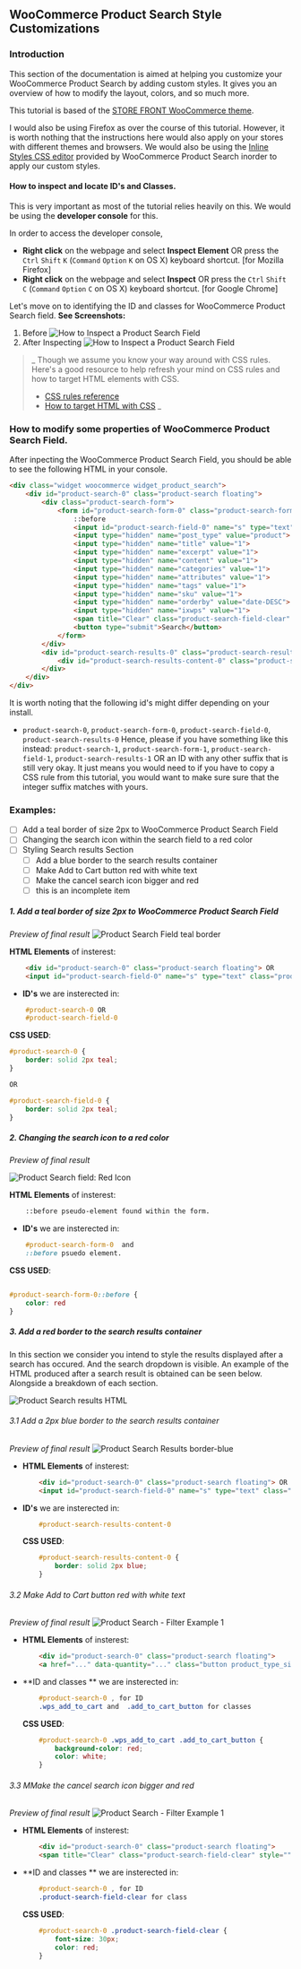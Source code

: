 ## WooCommerce Product Search Style Customizations

### Introduction

This section of the documentation is aimed at helping you customize your WooCommerce Product Search by adding custom styles. It gives you an overview of how to modify the layout, colors, and so much more. 

This tutorial is based of the [STORE FRONT WooCommerce theme](https://woocommerce.com/storefront/). 

I would also be using Firefox as over the course of this tutorial. However, it is worth nothing that the instructions here would also apply on your stores with different themes and browsers. We would also be using the [Inline Styles CSS editor](https://docs.woocommerce.com/document/woocommerce-product-search/settings/css/) provided by WooCommerce Product Search inorder to apply our custom styles.


#### How to inspect and locate ID's and Classes. 
This is very important as most of the tutorial relies heavily on this. We would be using the **developer console** for this. 

In order to access the developer console, 
* **Right click** on the webpage and select **Inspect Element** OR press the ```Ctrl``` ```Shift``` ```K``` (```Command``` ```Option``` ```K``` on OS X) keyboard shortcut. [for Mozilla Firefox]
* **Right click** on the webpage and select **Inspect** OR press the ```Ctrl``` ```Shift``` ```C``` (```Command``` ```Option``` ```C``` on OS X) keyboard shortcut. [for Google Chrome]

Let's move on to identifying the ID and classes for WooCommerce Product Search field.
**See Screenshots:**
1. Before
   ![How to Inspect a Product Search Field](/find_id.png)
2. After Inspecting
   ![How to Inspect a Product Search Field](/console.png)
>   _
> Though we assume you know your way around with CSS rules. Here's a good resource to help refresh your mind on CSS rules and how to target HTML elements with CSS.
> * [CSS rules reference](https://developer.mozilla.org/en-US/docs/Web/CSS/Reference)
> * [How to target HTML with CSS](https://developer.mozilla.org/en-US/docs/Learn/CSS/Building_blocks/Selectors)
>   _


### How to modify some properties of WooCommerce Product Search Field.
After inpecting the WooCommerce Product Search Field, you should be able to see the following HTML in your console.

``` html
<div class="widget woocommerce widget_product_search">
    <div id="product-search-0" class="product-search floating">
        <div class="product-search-form">
            <form id="product-search-form-0" class="product-search-form show-submit-button" action="http://wpdev-com.stackstaging.com/" method="get">
                ::before
                <input id="product-search-field-0" name="s" type="text" class="product-search-field" placeholder="Search products …" autocomplete="off">
                <input type="hidden" name="post_type" value="product">
                <input type="hidden" name="title" value="1">
                <input type="hidden" name="excerpt" value="1">
                <input type="hidden" name="content" value="1">
                <input type="hidden" name="categories" value="1">
                <input type="hidden" name="attributes" value="1">
                <input type="hidden" name="tags" value="1">
                <input type="hidden" name="sku" value="1">
                <input type="hidden" name="orderby" value="date-DESC">
                <input type="hidden" name="ixwps" value="1">
                <span title="Clear" class="product-search-field-clear" style="display:none"></span> 
                <button type="submit">Search</button>
            </form>
        </div>
        <div id="product-search-results-0" class="product-search-results">
            <div id="product-search-results-content-0" class="product-search-results-content" style="display: none;"></div>
        </div>
    </div>
</div>
```
It is worth noting that the following id's might differ depending on your install. 
* ```product-search-0```, ```product-search-form-0```, ```product-search-field-0```, ```product-search-results-0```
Hence, please if you have something like this instead: ```product-search-1```, ```product-search-form-1```, ```product-search-field-1```, ```product-search-results-1``` OR an ID with any other suffix that is still very okay. It just means you would need to if you have to copy a CSS rule from this tutorial, you would want to make sure sure that the integer suffix matches with yours.

### Examples:
* [ ] Add a teal border of size 2px to WooCommerce Product Search Field
* [ ] Changing the search icon within the search field to a red color
* [ ] Styling Search results Section
    * [ ] Add a blue border to the search results container
    * [ ] Make Add to Cart button red with white text
    * [ ] Make the cancel search icon bigger and red
    * [ ] this is an incomplete item

##### 1. Add a teal border of size 2px to WooCommerce Product Search Field
_Preview of final result_
![Product Search Field teal border](/2pxborder.png)

**HTML Elements** of insterest:
``` html
    <div id="product-search-0" class="product-search floating"> OR 
    <input id="product-search-field-0" name="s" type="text" class="product-search-field" placeholder="Search products …" autocomplete="off">
```
*   **ID's** we are insterected in:
```css
    #product-search-0 OR
    #product-search-field-0
```
**CSS USED**:
``` css
#product-search-0 {
    border: solid 2px teal;
}

OR

#product-search-field-0 {
    border: solid 2px teal;
}

```

##### 2. Changing the search icon to a red color
_Preview of final result_

![Product Search field: Red Icon](/redicon.png)

**HTML Elements** of insterest:
``` html
    ::before pseudo-element found within the form.
```
*   **ID's** we are insterected in:
```css
    #product-search-form-0  and  
    ::before psuedo element. 
```
**CSS USED**:
``` css

#product-search-form-0::before {
    color: red
}

```


##### 3. Add a red border to the search results container
In this section we consider you intend to style the results displayed after a search has occured. And the search dropdown is visible. An example of the HTML produced after a search result is obtained can be seen below. Alongside a breakdown of each section.

![Product Search results HTML](/search-results.png)

###### 3.1 Add a 2px blue border to the search results container

_Preview of final result_
![Product Search Results border-blue](/blue-bd.png)
*   **HTML Elements** of insterest:
    ``` html
        <div id="product-search-0" class="product-search floating"> OR 
        <input id="product-search-field-0" name="s" type="text" class="product-search-field" placeholder="Search products …" autocomplete="off">
    ```
*   **ID's** we are insterected in:
    ```css
        #product-search-results-content-0
    ```
    **CSS USED**:
    ``` css
        #product-search-results-content-0 {
            border: solid 2px blue;
        }

    ```
###### 3.2 Make Add to Cart button red with white text

_Preview of final result_
![Product Search - Filter Example 1](/red-btn.png)
*   **HTML Elements** of insterest:
    ``` html
        <div id="product-search-0" class="product-search floating"> 
        <a href="..." data-quantity="..." class="button product_type_simple add_to_cart_button ajax_add_to_cart" data-product_id="..." >Add to cart</a>
    ```
*   **ID and classes ** we are insterected in:
    ```css
        #product-search-0 , for ID 
        .wps_add_to_cart and  .add_to_cart_button for classes
    ```
    **CSS USED**:
    ``` css
        #product-search-0 .wps_add_to_cart .add_to_cart_button {
            background-color: red;
            color: white;
        }

    ```

###### 3.3 MMake the cancel search icon bigger and red

_Preview of final result_
![Product Search - Filter Example 1](/red-cancel.png)
*   **HTML Elements** of insterest:
    ``` html
        <div id="product-search-0" class="product-search floating"> 
        <span title="Clear" class="product-search-field-clear" style=""></span>
    ```
*   **ID and classes ** we are insterected in:
    ```css
        #product-search-0 , for ID 
        .product-search-field-clear for class
    ```
    **CSS USED**:
    ``` css
        #product-search-0 .product-search-field-clear {
            font-size: 30px;
            color: red;
        }

    ```


